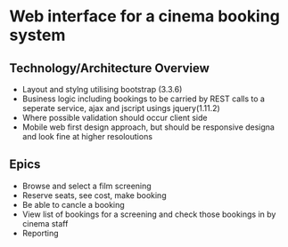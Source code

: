 
# Web interface for a cinema booking system

## Technology/Architecture Overview
* Layout and stylng utilising bootstrap (3.3.6)
* Business logic including bookings to be carried by REST calls to a seperate service, ajax and jscript usings jquery(1.11.2)
* Where possible validation should occur client side
* Mobile web first design approach, but should be responsive designa and look fine at higher resoloutions



## Epics
* Browse and select a film screening
* Reserve seats, see cost, make booking
* Be able to cancle a booking
* View list of bookings for a screening and check those bookings in by cinema staff
* Reporting

